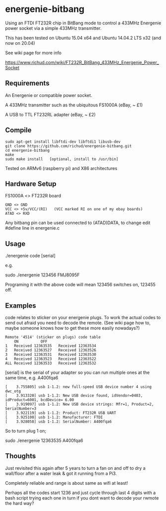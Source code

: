 # energenie-bitbang
Using an FTDI FT232R chip in BitBang mode to control a 433MHz Energenie power socket via a simple 433MHz transmitter.


This has been tested on Ubuntu 15.04 x64 and Ubuntu 14.04.2 LTS x32 (and now on 20.04)

See wiki page for more info

https://www.richud.com/wiki/FT232R_BitBang_433MHz_Energenie_Power_Socket


Requirements
------------

An Energenie or compatible power socket.

A 433MHz transmitter such as the ubiquitous FS1000A (eBay, ~ £1)

A USB to TTL FT232RL adapter (eBay, ~ £2)

Compile
-------
```
sudo apt-get install libftdi-dev libftdi1 libusb-dev
git clone https://github.com/richud/energenie-bitbang.git
cd energenie-bitbang
make
sudo make install   [optional, install to /usr/bin]
```
Tested on ARMv6 (raspberry pi) and X86 architectures

Hardware Setup
--------------
FS1000A <> FT232R board
```
GND <> GND
VCC <> +5v/VCC/(RI)   (VCC marked RI on one of my ebay boards)
ATAD <> RXD
```
Any bitbang pin can be used connected to (ATAD)DATA, to change edit #define line in energenie.c



Usage
-----

./energenie code [serial]

e.g.

sudo ./energenie 123456 FMJ8095F

Programing it with the above code will mean 123456 switches on, 123455 off.



Examples
--------
code relates to sticker on your energenie plugs.
To work the actual codes to send out afraid you need to decode the remote.
(See wiki page how to, maybe someone knows how to get these more easily nowadays?)
```
Remote '4514' (sticker on plugs) code table
	ON			OFF
1	Received 12363535	Received 12363534
2	Received 12363527	Received 12363526
3	Received 12363531	Received 12363530
4	Received 12363523	Received 12363522
ALL	Received 12363533	Received 12363532
```


[serial] is the serial of your adapter so you can run multiple ones at the same time, e.g. A400fqa6
```
[    3.755805] usb 1-1.2: new full-speed USB device number 4 using dwc_otg
[    3.913320] usb 1-1.2: New USB device found, idVendor=0403, idProduct=6001, bcdDevice= 6.00
[    3.919097] usb 1-1.2: New USB device strings: Mfr=1, Product=2, SerialNumber=3
[    3.922119] usb 1-1.2: Product: FT232R USB UART
[    3.925100] usb 1-1.2: Manufacturer: FTDI
[    3.928058] usb 1-1.2: SerialNumber: A400fqa6
```
So to turn plug 1 on;

sudo ./energenie 12363535 A400fqa6


Thoughts
--------
Just revisited this again after 5 years to turn a fan on and off to dry a wall/floor after a water leak & got it running from a Pi3.

Completely reliable and range is about same as wifi at least!

Perhaps all the codes start 1236 and just cycle through last 4 digits with a bash script trying each one in turn if you dont want to decode your rwmote the hard way?
